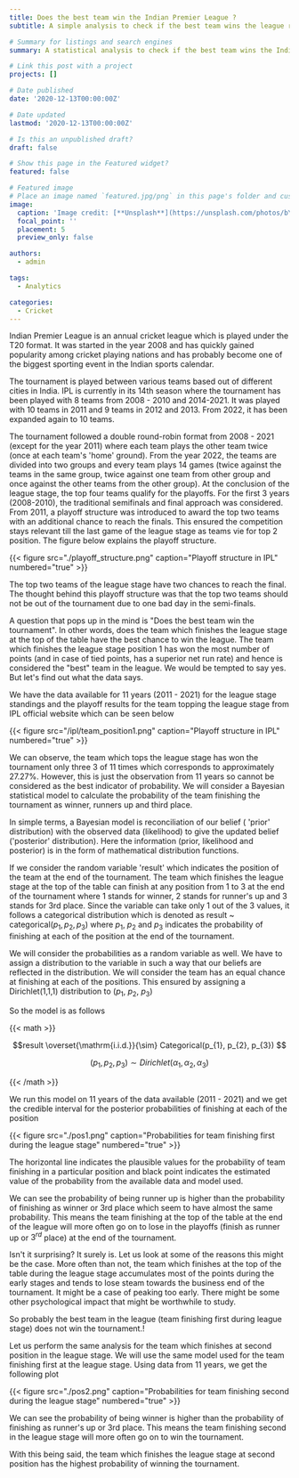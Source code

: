 ```yaml
---
title: Does the best team win the Indian Premier League ?
subtitle: A simple analysis to check if the best team wins the league reveals a rather surprising result.

# Summary for listings and search engines
summary: A statistical analysis to check if the best team wins the Indian Premier league. Analysis indicates a rather surprising result.

# Link this post with a project
projects: []

# Date published
date: '2020-12-13T00:00:00Z'

# Date updated
lastmod: '2020-12-13T00:00:00Z'

# Is this an unpublished draft?
draft: false

# Show this page in the Featured widget?
featured: false

# Featured image
# Place an image named `featured.jpg/png` in this page's folder and customize its options here.
image:
  caption: 'Image credit: [**Unsplash**](https://unsplash.com/photos/bY4cqxp7vos)'
  focal_point: ''
  placement: 5
  preview_only: false

authors:
  - admin

tags:
  - Analytics

categories:
  - Cricket
---
```


Indian Premier League is an annual cricket league which is played under the T20 format. It was started in the year 2008 and has quickly gained popularity among cricket playing nations and has probably become one of the biggest sporting event in the Indian sports calendar.

The tournament is played between various teams based out of different cities in India. IPL is currently in its 14th season where the tournament has been played with 8 teams from 2008 - 2010 and 2014-2021. It was played with 10 teams in 2011 and 9 teams in 2012 and 2013. From 2022, it has been expanded again to 10 teams.

The tournament followed a double round-robin format from 2008 - 2021 (except for the year 2011) where each team plays the other team twice (once at each team's 'home' ground). From the year 2022, the teams are divided into two groups and every team plays 14 games (twice against the teams in the same group, twice against one team from other group and once against the other teams from the other group). At the conclusion of the league stage, the top four teams qualify for the playoffs. For the first 3 years (2008-2010), the traditional semifinals and final approach was considered. From 2011, a playoff structure was introduced to award the top two teams with an additional chance to reach the finals. This ensured the competition stays relevant till the last game of the league stage as teams vie for top 2 position. The figure below explains the playoff structure.

{{< figure src="./playoff_structure.png" caption="Playoff structure in IPL" numbered="true" >}}

The top two teams of the league stage have two chances to reach the final. The thought behind this playoff structure was that the top two teams should not be out of the tournament due to one bad day in the semi-finals.

A question that pops up in the mind is "Does the best team win the tournament". In other words, does the team which finishes the league stage at the top of the table have the best chance to win the league. The team which finishes the league stage position 1 has won the most number of points (and in case of tied points, has a superior net run rate) and hence is considered the "best" team in the league. We would be tempted to say yes. But let's find out what the data says. 

We have the data available for 11 years (2011 - 2021)  for the league stage standings and the playoff results for the team topping the league stage from IPL official website which can be seen below

{{< figure src="/ipl/team_position1.png" caption="Playoff structure in IPL" numbered="true" >}}

We can observe, the team which tops the league stage has won the tournament only three 3 of 11 times which corresponds to approximately 27.27%. However, this is just the observation from 11 years so cannot be considered as the best indicator of probability. We will consider a Bayesian statistical model to calculate the probability of the team finishing the tournament as winner, runners up and third place.

In simple terms, a Bayesian model is reconciliation of our belief ( 'prior' distribution) with the observed data (likelihood) to give the updated belief ('posterior' distribution). Here the information (prior, likelihood and posterior) is in the form of mathematical distribution functions.

If we consider the random variable 'result' which indicates the position of the team at the end of the tournament. The team which finishes the league stage at the top of the table can finish at any position from 1 to 3 at the end of the tournament where 1 stands for winner, 2 stands for runner's up and 3 stands for 3rd place. Since the variable can take only 1 out of the 3 values, it follows a categorical distribution which is denoted as result ~ categorical($p_{1}, p_{2}, p_{3}$) where $p_{1}$, $p_{2}$ and $p_{3}$ indicates the probability of finishing at each of the position at the end of the tournament. 

We will consider the probabilities as a random variable as well. We have to assign a distribution to the variable in such a way that our beliefs are reflected in the distribution. We will consider the team has an equal chance at finishing at each of the positions. This ensured by assigning a Dirichlet(1,1,1) distribution to ($p_{1}$, $p_{2}$, $p_{3}$)

So the model is as follows

{{< math >}}

$$result \overset{\mathrm{i.i.d.}}{\sim} Categorical(p_{1}, p_{2}, p_{3}) $$

$$(p_{1}, p_{2}, p_{3}) \sim Dirichlet(\alpha_{1}, \alpha_{2}, \alpha_{3}) $$

{{< /math >}}


We run this model on 11 years of the data available (2011 - 2021) and we get the credible interval for the posterior probabilities of finishing at each of the position

{{< figure src="./pos1.png" caption="Probabilities for team finishing first during the league stage"  numbered="true" >}}

The horizontal line indicates the plausible values for the probability of team finishing in a particular position and black point indicates the estimated value of the probability from the available data and model used.

We can see the probability of being runner up is higher than the probability of finishing as winner or 3rd place which seem to have almost the same probability. This means the team finishing at the top of the table at the end of the league will more often go on to lose in the playoffs (finish as runner up or $3^{rd}$ place) at the end of the tournament. 

Isn't it surprising? It surely is. Let us look at some of the reasons this might be the case. More often than not, the team which finishes at the top of the table during the league stage accumulates most of the points during the early stages and tends to lose steam towards the business end of the tournament. It might be a case of peaking too early. There might be some other psychological impact that might be worthwhile to study.

So probably the best team in the league (team finishing first during league stage) does not win the tournament.! 

Let us perform the same analysis for the team which finishes at second position in the league stage. We will use the same model used for the team finishing first at the league stage. Using data from 11 years, we get the following plot

{{< figure src="./pos2.png" caption="Probabilities for team finishing second during the league stage" numbered="true" >}}

We can see the probability of being winner is higher than the probability of finishing as runner's up or 3rd place. This means the team finishing second in the league stage will more often go on to win the tournament.

With this being said, the team which finishes the league stage at second position has the highest probability of winning the tournament.
